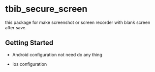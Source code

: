 # tbib_secure_screen

this package for make screenshot or screen recorder with blank screen after save.


## Getting Started

- Android configuration not need do any thing

- Ios configuration

```

```